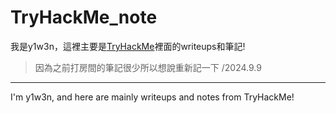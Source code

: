 # TryHackMe_note
我是y1w3n，這裡主要是[TryHackMe](https://tryhackme.com/dashboard)裡面的writeups和筆記!
> 因為之前打房間的筆記很少所以想說重新記一下
> /2024.9.9
----------
I'm y1w3n, and here are mainly writeups and notes from TryHackMe!
